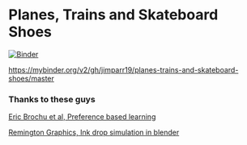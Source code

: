 # Planes, Trains and Skateboard Shoes

[![Binder](https://mybinder.org/badge_logo.svg)](https://mybinder.org/v2/gh/jimparr19/planes-trains-and-skateboard-shoes/master)

https://mybinder.org/v2/gh/jimparr19/planes-trains-and-skateboard-shoes/master


### Thanks to these guys
[Eric Brochu et al, Preference based learning](https://papers.nips.cc/paper/3219-active-preference-learning-with-discrete-choice-data.pdf)

[Remington Graphics, Ink drop simulation in blender](https://www.youtube.com/watch?v=SUNDupXrvIA)
